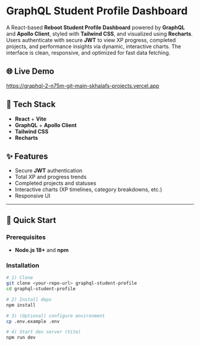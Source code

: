 # GraphQL Student Profile Dashboard

A React-based **Reboot Student Profile Dashboard** powered by **GraphQL** and **Apollo Client**, styled with **Tailwind CSS**, and visualized using **Recharts**. Users authenticate with secure **JWT** to view XP progress, completed projects, and performance insights via dynamic, interactive charts. The interface is clean, responsive, and optimized for fast data fetching.

## 🌐 Live Demo
https://graphql-2-n75m-git-main-skhalafs-projects.vercel.app

## 🧱 Tech Stack
- **React** + **Vite**
- **GraphQL** + **Apollo Client**
- **Tailwind CSS**
- **Recharts**

## ✨ Features
- Secure **JWT** authentication
- Total XP and progress trends
- Completed projects and statuses
- Interactive charts (XP timelines, category breakdowns, etc.)
- Responsive UI

---

## 🚀 Quick Start

### Prerequisites
- **Node.js 18+** and **npm**

### Installation
```bash
# 1) Clone
git clone <your-repo-url> graphql-student-profile
cd graphql-student-profile

# 2) Install deps
npm install

# 3) (Optional) configure environment
cp .env.example .env

# 4) Start dev server (Vite)
npm run dev
